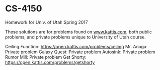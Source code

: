 # CS-4150
Homework for Univ. of Utah Spring 2017

These solutions are for problems found on www.kattis.com, both public problems, and private problems unique to University of Utah course. 

Ceiling Function: https://open.kattis.com/problems/ceiling
Mr. Anaga: Private problem 
Galaxy Quest: Private problem
Autosink: Private problem
Rumor Mill: Private problem
Get Shorty: https://open.kattis.com/problems/getshorty
